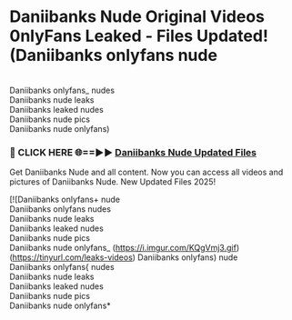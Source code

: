 # Daniibanks Nude Original Videos 0nlyFans Leaked - Files Updated! (Daniibanks onlyfans nude<br>
<br>
Daniibanks onlyfans_ nudes<br>
Daniibanks nude leaks<br>
Daniibanks leaked nudes<br>
Daniibanks nude pics<br>
Daniibanks nude onlyfans)

<h3>🔴 CLICK HERE 🌐==►► <a href="https://tinyurl.com/leaks-videos" rel="nofollow">Daniibanks Nude Updated Files</a></h3>

Get Daniibanks Nude and all content. Now you can access all videos and pictures of Daniibanks Nude. New Updated Files 2025!

[![Daniibanks onlyfans+ nude<br>
Daniibanks onlyfans nudes<br>
Daniibanks nude leaks<br>
Daniibanks leaked nudes<br>
Daniibanks nude pics<br>
Daniibanks nude onlyfans_
(https://i.imgur.com/KQgVmj3.gif)(https://tinyurl.com/leaks-videos)
Daniibanks onlyfans) nude<br>
Daniibanks onlyfans{ nudes<br>
Daniibanks nude leaks<br>
Daniibanks leaked nudes<br>
Daniibanks nude pics<br>
Daniibanks nude onlyfans*